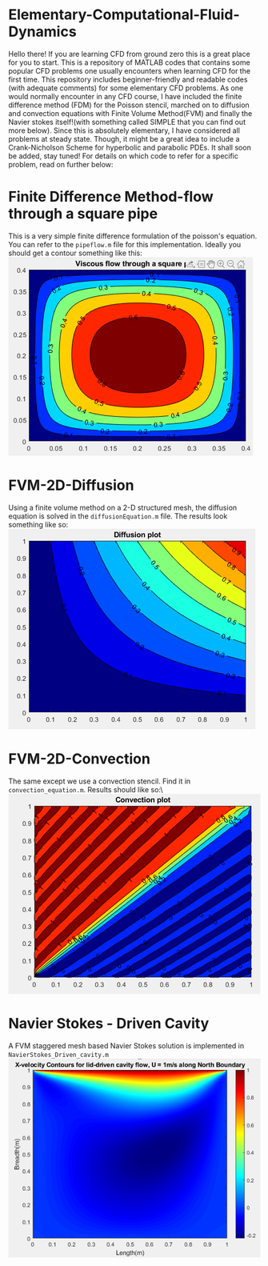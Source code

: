 # Elementary-Computational-Fluid-Dynamics
Hello there! If you are learning CFD from ground zero this is a great place for you to start. This is a repository of MATLAB codes that contains some popular CFD problems one usually encounters when learning CFD for the first time. This repository includes beginner-friendly and readable codes (with adequate comments) for some elementary CFD problems. As one would normally encounter in any CFD course, I have included the finite difference method (FDM) for the Poisson stencil, marched on to diffusion and convection equations with Finite Volume Method(FVM) and finally the Navier stokes itself!(with something called SIMPLE that you can find out more below). Since this is absolutely elementary, I have considered all problems at steady state. Though, it might be a great idea to include a Crank-Nicholson Scheme for hyperbolic and parabolic PDEs. It shall soon be added, stay tuned! For details on which code to refer for a specific problem, read on further below:
# Finite Difference Method-flow through a square pipe
This is a very simple finite difference formulation of the poisson's equation. You can refer to the `pipeflow.m` file for this implementation. Ideally you should get a contour something like this:\
![plot!](https://github.com/RSuryaNarayan/Elementary-Computational-Fluid-Dynamics/blob/master/Pipeflow.PNG)
# FVM-2D-Diffusion
Using a finite volume method on a 2-D structured mesh, the diffusion equation is solved in the `diffusionEquation.m` file. The results look something like so:\
![plot!](https://github.com/RSuryaNarayan/Elementary-Computational-Fluid-Dynamics/blob/master/Diffusion_contours.PNG)
# FVM-2D-Convection
The same except we use a convection stencil. Find it in `convection_equation.m`. Results should like so:\ 
![plot!](https://github.com/RSuryaNarayan/Elementary-Computational-Fluid-Dynamics/blob/master/convection_contours.PNG)
# Navier Stokes - Driven Cavity
A FVM staggered mesh based Navier Stokes solution is implemented in `NavierStokes_Driven_cavity.m`\
![plot!](https://github.com/RSuryaNarayan/Elementary-Computational-Fluid-Dynamics/blob/master/U_velocity_contours.PNG)
